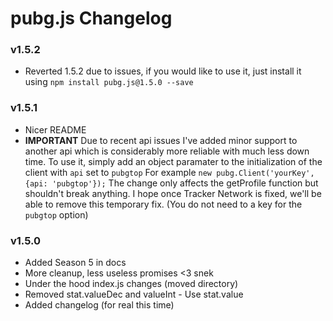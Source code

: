 # pubg.js Changelog

### v1.5.2
 - Reverted 1.5.2 due to issues, if you would like to use it, just install it using `npm install pubg.js@1.5.0 --save`

### v1.5.1
 - Nicer README
 - **IMPORTANT** Due to recent api issues I've added minor support to another api which is considerably more reliable with much less down time. To use it, simply add an object paramater to the initialization of the client with `api` set to `pubgtop` For example `new pubg.Client('yourKey', {api: 'pubgtop'});` The change only affects the getProfile function but shouldn't break anything. I hope once Tracker Network is fixed, we'll be able to remove this temporary fix. (You do not need to a key for the `pubgtop` option)

### v1.5.0
 - Added Season 5 in docs
 - More cleanup, less useless promises <3 snek
 - Under the hood index.js changes (moved directory)
 - Removed stat.valueDec and valueInt - Use stat.value
 - Added changelog (for real this time)